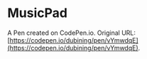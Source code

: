 # MusicPad

A Pen created on CodePen.io. Original URL: [https://codepen.io/dubining/pen/vYmwdqE](https://codepen.io/dubining/pen/vYmwdqE).


